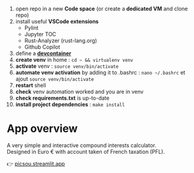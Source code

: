 1. open repo in a new **Code space** (or create a **dedicated VM** and clone repo)
2. install useful **VSCode extensions**
    - Pylint
    - Jupyter TOC
    - Rust-Analyzer (rust-lang.org)
    - Github Copilot
3. define a [**devcontainer**](https://docs.github.com/en/codespaces/setting-up-your-project-for-codespaces/adding-a-dev-container-configuration/introduction-to-dev-containers)
4. **create venv** in home : `cd ~ && virtualenv venv`
5. **activate** venv : `source venv/bin/activate`
6. **automate venv activation** by adding it to .bashrc : `nano ~/.bashrc` et ajout `source venv/bin/activate`
7. **restart** shell
8. **check** venv automation worked and you are in venv
9. **check requirements.txt** is up-to-date
10. **install project dependencies** : `make install`

# App overview

A very simple and interactive compound interests calculator.  
Designed in Euro € with account taken of French taxation (PFL).

👉 [picsou.streamlit.app](picsou.streamlit.app)
